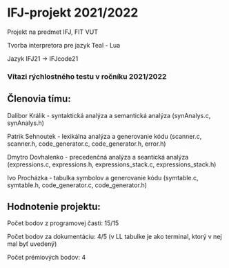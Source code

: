 # IFJ-projekt 2021/2022
Projekt na predmet IFJ, FIT VUT

Tvorba interpretora pre jazyk Teal - Lua

Jazyk IFJ21 -> IFJcode21

### **Vítazi rýchlostného testu v ročníku 2021/2022**

## Členovia tímu:
Dalibor Králik - syntaktická analýza a semantická analýza (synAnalys.c, synAnalys.h)

Patrik Sehnoutek - lexikálna analýza a generovanie kódu (scanner.c, scanner.h, code_generator.c, code_generator.h, error.h)

Dmytro Dovhalenko - precedenčná analýza a seantícká analýza (expressions.c, expressions.h, expressions_stack.c, expressions_stack.h)

Ivo Procházka - tabulka symbolov a generovanie kódu (symtable.c, symtable.h, code_generator.c, code_generator.h)


## Hodnotenie projektu:
Počet bodov z programovej časti: 15/15

Počet bodov za dokumentáciu: 4/5 (v LL tabulke je <exp> ako terminal, ktorý v nej mal byť uvedený)

Počet prémiových bodov: 4







